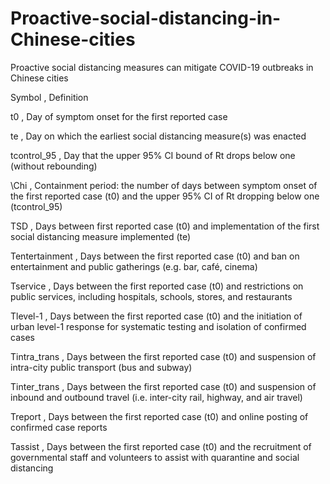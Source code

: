 # Proactive-social-distancing-in-Chinese-cities
Proactive social distancing measures can mitigate COVID-19 outbreaks in Chinese cities

Symbol	,	Definition

t0	,	Day of symptom onset for the first reported case

te	,	Day on which the earliest social distancing measure(s) was enacted

tcontrol_95	,	Day that the upper 95% CI bound of Rt drops below one (without rebounding)

\Chi	,	Containment period: the number of days between symptom onset of the first reported case (t0) and the upper 95% CI of Rt dropping below one (tcontrol_95)

TSD	,	Days between first reported case (t0) and implementation of the first social distancing measure implemented (te)

Tentertainment	,	Days between the first reported case (t0) and ban on entertainment and public gatherings (e.g. bar, café, cinema)

Tservice	,	Days between the first reported case (t0) and restrictions on public services, including hospitals, schools, stores, and restaurants

Tlevel-1	,	Days between the first reported case (t0) and the initiation of urban level-1 response for systematic testing and isolation of confirmed cases

Tintra_trans	,	Days between the first reported case (t0) and suspension of intra-city public transport (bus and subway)

Tinter_trans	,	Days between the first reported case (t0) and suspension of inbound and outbound travel (i.e. inter-city rail, highway, and air travel)

Treport	,	Days between the first reported case (t0) and online posting of confirmed case reports

Tassist	,	Days between the first reported case (t0) and the recruitment of governmental staff and volunteers to assist with quarantine and social distancing
